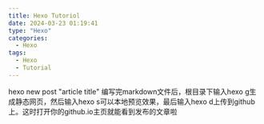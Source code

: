 ```yaml
---
title: Hexo Tutoriol
date: 2024-03-23 01:19:41
type: "Hexo"
categories:
  - Hexo
tags:
  - Hexo
  - Tutorial
---
```


hexo new post "article title"
编写完markdown文件后，根目录下输入hexo g生成静态网页，然后输入hexo s可以本地预览效果，最后输入hexo d上传到github上。这时打开你的github.io主页就能看到发布的文章啦   
